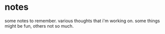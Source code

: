 # notes
some notes to remember. various thoughts that i'm working on.
some things might be fun, others not so much.
